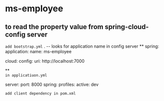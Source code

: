 # ms-employee
 ## to read the property value from spring-cloud-config server
 
`add bootstrap.yml` . -- looks for application name in config server
**
spring:
 application:
    name: ms-employee   
   
 cloud:
    config:
      uri: http://localhost:7000
      
      
**      
`in applicatiuon.yml`

server:
  port: 8000
spring:
  profiles:
    active: dev
    

`add client dependency in pom.xml`
